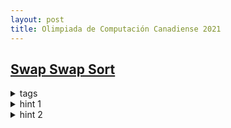 ```yaml
---
layout: post
title: Olimpiada de Computación Canadiense 2021
---
```


## [Swap Swap Sort](https://dmoj.ca/problem/cco21p1)

<details>
<summary> tags</summary>

- offline, small to large, BIT

</details>

<details>
<summary> hint 1 </summary>

- La respuesta es la cantidad de inversiones en el array $a$. La 
cantidad inicial la podemos hallar con cualquier algoritmo para
hallar todas las inversiones, i.e. usar BIT.

</details>

<details>
<summary> hint 2 </summary>

- Siempre cambiamos dos elementos con valores consecutivos ($p_i$ y $p_{i+1}$).
Notemos que no cambia la cantidad de inversiones salvo entre ellos dos, 
debemos quitar la cantidad de inversiones que produce: $p_i < p_{i+1}$, y 
agregar la cantidad de inversiones que produce: $p_i > p_{i+1}$. Este cálculo 
es:

$$inv(p_{i+1}, p_i) - inv(p_i, p_{i+1})$$

Donde $inv(x, y)$ indica la cantidad total de inversiones entre los elementos en 
$a$ con valor $x$ e $y$, siendo $x < y$.

<em>notar:</em> 

$inv(x, y) + inv(y, x) = sz(x) \times sz(y)$, donde $sz(c)$ es la 
cantidad de elementos $c$ en el array $a$.

</details>

